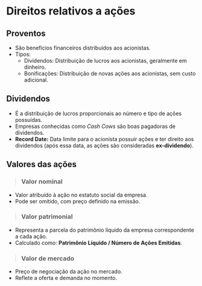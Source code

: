 # Direitos relativos a ações

## Proventos
- São benefícios financeiros distribuídos aos acionistas.
- Tipos:
  - Dividendos: Distribuição de lucros aos acionistas, geralmente em dinheiro.
  - Bonificações: Distribuição de novas ações aos acionistas, sem custo adicional.

## Dividendos
- É a distribuição de lucros proporcionais ao número e tipo de ações possuídas.
- Empresas conhecidas como *Cash Cows* são boas pagadoras de dividendos.
- **Record Date:** Data limite para o acionista possuir ações e ter direito aos dividendos (após essa data, as ações são consideradas **ex-dividendo**).

## Valores das ações

> ### Valor nominal
- Valor atribuído à ação no estatuto social da empresa.
- Pode ser omitido, com preço definido na emissão.

> ### Valor patrimonial
- Representa a parcela do patrimônio líquido da empresa correspondente a cada ação.
- Calculado como: **Patrimônio Líquido / Número de Ações Emitidas**.

> ### Valor de mercado
- Preço de negociação da ação no mercado.
- Reflete a oferta e demanda no momento.
